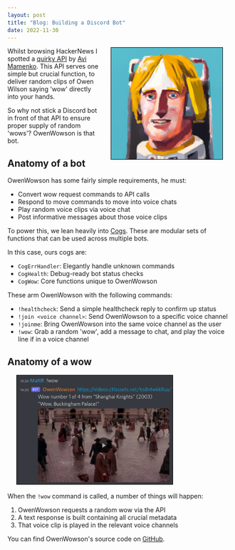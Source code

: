 ```yaml
---
layout: post
title: "Blog: Building a Discord Bot"
date: 2022-11-30
---
```


[<img style="float: right; border: 1px solid black" alt="Bot logo" hspace="20" src="/assets/posts/owenwowson/owenwowson.png" width="250px">](/assets/posts/owenwowson/owenwowson.png)

Whilst browsing HackerNews I spotted a [quirky API](https://owen-wilson-wow-api.onrender.com/) by [Avi Mamenko](https://twitter.com/AviMamenko). This API serves one simple but crucial function, to deliver random clips of Owen Wilson saying 'wow' directly into your hands.

So why not stick a Discord bot in front of that API to ensure proper supply of random 'wows'? OwenWowson is that bot.

## Anatomy of a bot
OwenWowson has some fairly simple requirements, he must:

- Convert wow request commands to API calls
- Respond to move commands to move into voice chats
- Play random voice clips via voice chat
- Post informative messages about those voice clips

To power this, we lean heavily into [Cogs](https://discordpy.readthedocs.io/en/stable/ext/commands/cogs.html). These are modular sets of functions that can be used across multiple bots.

In this case, ours cogs are:
- `CogErrHandler`: Elegantly handle unknown commands
- `CogHealth`: Debug-ready bot status checks
- `CogWow`: Core functions unique to OwenWowson

These arm OwenWowson with the following commands:
- `!healthcheck`: Send a simple healthcheck reply to confirm up status
- `!join <voice channel>`: Send OwenWowson to a specific voice channel
- `!joinme`: Bring OwenWowson into the same voice channel as the user
- `!wow`: Grab a random 'wow', add a message to chat, and play the voice line if in a voice channel

## Anatomy of a wow

[<img style="border: 1px solid black" alt="Example !wow" hspace="20" src="/assets/posts/owenwowson/example_wow.png" width="350px">](/assets/posts/owenwowson/example_wow.png)

When the `!wow` command is called, a number of things will happen:

1. OwenWowson requests a random wow via the API
2. A text response is built containing all crucial metadata
3. That voice clip is played in the relevant voice channels

You can find OwenWowson's source code on [GitHub](https://github.com/mattravenhall/OwenWowson).
